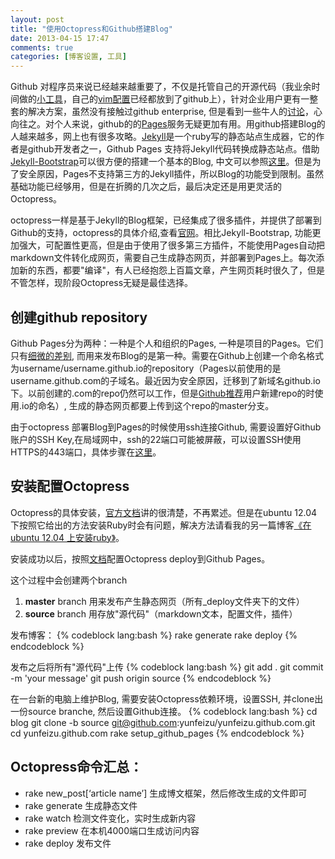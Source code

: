 ```yaml
---
layout: post
title: "使用Octopress和Github搭建Blog"
date: 2013-04-15 17:47
comments: true
categories: [博客设置, 工具]
---
```


Github 对程序员来说已经越来越重要了，不仅是托管自己的开源代码（我业余时间做的[小工具](https://github.com/yunfeizu/svnhistory)，自己的[vim配置](https://github.com/yunfeizu/dotfiles)已经都放到了github上），针对企业用户更有一整套的解决方案，虽然没有接触过github enterprise, 但是看到一些牛人的[讨论](http://www.infoq.com/cn/news/2013/02/weibo-on-git)，心向往之。对个人来说，github的的[Pages](http://pages.github.com/)服务无疑更加有用。用github搭建Blog的人越来越多，网上也有很多攻略。[Jekyll](http://jekyllrb.com/)是一个ruby写的静态站点生成器，它的作者是github开发者之一，Github Pages 支持将Jekyll代码转换成静态站点。借助[Jekyll-Bootstrap](http://jekyllbootstrap.com/)可以很方便的搭建一个基本的Blog, 中文可以参照[这里](http://zyzhang.github.io/blog/2012/08/29/blogging-like-a-geek/)。但是为了安全原因，Pages不支持第三方的Jekyll插件，所以Blog的功能受到限制。虽然基础功能已经够用，但是在折腾的几次之后，最后决定还是用更灵活的Octopress。
<!-- more -->

octopress一样是基于Jekyll的Blog框架，已经集成了很多插件，并提供了部署到Github的支持，octopress的具体介绍,查看[官网](http://octopress.org/)。相比Jekyll-Bootstrap, 功能更加强大，可配置性更高，但是由于使用了很多第三方插件，不能使用Pages自动把markdown文件转化成网页，需要自己生成静态网页，并部署到Pages上。每次添加新的东西，都要"编译"，有人已经抱怨上百篇文章，产生网页耗时很久了，但是不管怎样，现阶段Octopress无疑是最佳选择。

## 创建github repository
Github Pages分为两种：一种是个人和组织的Pages, 一种是项目的Pages。它们只有[细微的差别](https://help.github.com/articles/user-organization-and-project-pages), 而用来发布Blog的是第一种。需要在Github上创建一个命名格式为username/username.github.io的repository（Pages以前使用的是username.github.com的子域名。最近因为安全原因，迁移到了新域名github.io下。以前创建的.com的repo仍然可以工作，但是[Github推荐](https://help.github.com/articles/should-i-rename-username-github-com-repositories-to-username-github-io)用户新建repo的时使用.io的命名）, 生成的静态网页都要上传到这个repo的master分支。

由于octopress 部署Blog到Pages的时候使用ssh连接Github, 需要设置好Github账户的SSH Key,在局域网中，ssh的22端口可能被屏蔽，可以设置SSH使用HTTPS的443端口，具体步骤在[这里](/blog/2013/04/10/setup-github-ssh-key/)。

## 安装配置Octopress
Octopress的具体安装，[官方文档](http://octopress.org/docs/setup/)讲的很清楚，不再累述。但是在ubuntu 12.04下按照它给出的方法安装Ruby时会有问题，解决方法请看我的另一篇博客[《在ubuntu 12.04 上安装ruby》](/blog/2013/04/01/install-ruby-on-ubuntu/)。

安装成功以后，按照[文档](http://octopress.org/docs/deploying/github/)配置Octopress deploy到Github Pages。

这个过程中会创建两个branch

1. **master** branch 用来发布产生静态网页（所有_deploy文件夹下的文件）
2. **source** branch 用存放"源代码"（markdown文本，配置文件，插件）

发布博客：
{% codeblock lang:bash %}
rake generate
rake deploy
{% endcodeblock %}

发布之后将所有"源代码"上传
{% codeblock lang:bash %}
git add .
git commit -m 'your message'
git push origin source
{% endcodeblock %}

在一台新的电脑上维护Blog, 需要安装Octopress依赖环境，设置SSH, 并clone出一份source branche, 然后设置Github连接。
{% codeblock lang:bash %}
cd blog
git clone -b source git@github.com:yunfeizu/yunfeizu.github.com.git
cd yunfeizu.github.com
rake setup_github_pages
{% endcodeblock %}

## Octopress命令汇总：

* rake new_post[‘article name’] 生成博文框架，然后修改生成的文件即可
* rake generate 生成静态文件
* rake watch 检测文件变化，实时生成新内容
* rake preview 在本机4000端口生成访问内容
* rake deploy 发布文件
